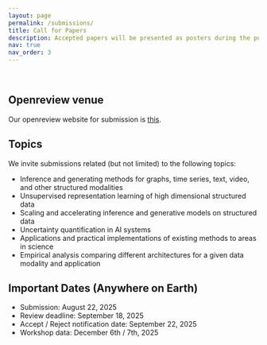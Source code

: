 ```yaml
---
layout: page
permalink: /submissions/
title: Call for Papers
description: Accepted papers will be presented as posters during the poster sessions. Selected works will also be highlighted as contributed talks.
nav: true
nav_order: 3
---
```


<br>

## Openreview venue
Our openreview website for submission is [this](https://openreview.net/group?id=NeurIPS.cc/2025/Workshop/SPIGM).

## Topics

We invite submissions related (but not limited) to the following topics:

* Inference and generating methods for graphs, time series, text, video, and other structured modalities
* Unsupervised representation learning of high dimensional structured data
* Scaling and accelerating inference and generative models on structured data
* Uncertainty quantification in AI systems
* Applications and practical implementations of existing methods to areas in science
* Empirical analysis comparing different architectures for a given data modality and application


## Important Dates (Anywhere on Earth) 

* Submission: August 22, 2025
* Review deadline: September 18, 2025
* Accept / Reject notification date: September 22, 2025
* Workshop data: December 6th / 7th, 2025

<!-- 

*   Submission Deadline: <s><code class="language-plaintext highlighter-rouge">May 25</code></s> `May 27, 2024` [UPDATE (5/23): Extended for 2 days. This's the hard deadline for all submissions.]
*   Review Bidding Period: `May 27-29, 2024`
*   Reviewer Deadline: `June 13, 2024`
*   Acceptance Notification: `June 16, 2024`
*   Camera Ready Deadline: `July 19, 2024`
*   Workshop Date: `July 26, 2024`

## Submission Details

To ensure your submission is considered, please adhere to the following guidelines:


*   **Formatting Instructions**: We solicit 4-to-8-page workshop papers (with unlimited references and appendix) following our **[LaTeX template](https://www.overleaf.com/read/ybgbzctsxqwj#61abdc)** (edited from ICML 2024 main conference paper template). The maximum size of submissions is 50 MB. While your submission can contain a supplement or appendix, please note that reviewers are not obliged to review supplementary material.
*   **Reviews**: The review process will be double-blind. All **submissions must be anonymized** and the leakage of any identification information is prohibited.

To submit your work, please visit the **[OpenReview](https://openreview.net/group?id=ICML.cc/2024/Workshop/SPIGM)**.


## Questions

If you have any questions, please do not hesitate to contact us at [spigmworkshop2024@gmail.com](mailto:spigmworkshop2024@gmail.com). -->
